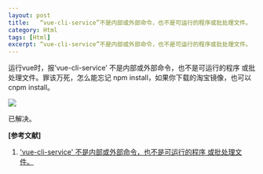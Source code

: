 ```yaml
---
layout: post
title:   “vue-cli-service”不是内部或外部命令，也不是可运行的程序或批处理文件。 
category: Html
tags: [Html]
excerpt: “vue-cli-service”不是内部或外部命令，也不是可运行的程序或批处理文件。
---
```


运行vue时，报’vue-cli-service’ 不是内部或外部命令，也不是可运行的程序 或批处理文件。罪该万死，怎么能忘记 npm install，如果你下载的淘宝镜像，也可以cnpm install。

![](http://www.nangongyibin.com/assets/images/Web/Html/62.png)

已解决。

**[参考文献]**

1. ['vue-cli-service' 不是内部或外部命令，也不是可运行的程序 或批处理文件。](https://blog.csdn.net/j15533415886/article/details/92760248 "'vue-cli-service' 不是内部或外部命令，也不是可运行的程序 或批处理文件。")


